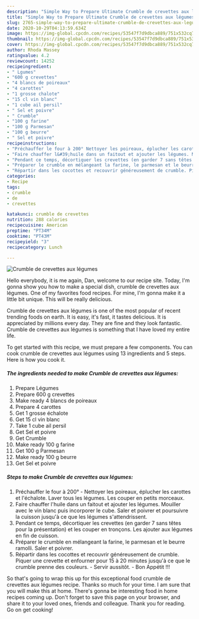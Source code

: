 ```yaml
---
description: "Simple Way to Prepare Ultimate Crumble de crevettes aux légumes"
title: "Simple Way to Prepare Ultimate Crumble de crevettes aux légumes"
slug: 2765-simple-way-to-prepare-ultimate-crumble-de-crevettes-aux-legumes
date: 2020-10-29T04:13:59.634Z
image: https://img-global.cpcdn.com/recipes/53547f7d9dbca889/751x532cq70/crumble-de-crevettes-aux-legumes-photo-principale-de-la-recette.jpg
thumbnail: https://img-global.cpcdn.com/recipes/53547f7d9dbca889/751x532cq70/crumble-de-crevettes-aux-legumes-photo-principale-de-la-recette.jpg
cover: https://img-global.cpcdn.com/recipes/53547f7d9dbca889/751x532cq70/crumble-de-crevettes-aux-legumes-photo-principale-de-la-recette.jpg
author: Rhoda Massey
ratingvalue: 4.2
reviewcount: 14252
recipeingredient:
- " Lgumes"
- "600 g crevettes"
- "4 blancs de poireaux"
- "4 carottes"
- "1 grosse chalote"
- "15 cl vin blanc"
- "1 cube ail persil"
- " Sel et poivre"
- " Crumble"
- "100 g farine"
- "100 g Parmesan"
- "100 g beurre"
- " Sel et poivre"
recipeinstructions:
- "Préchauffer le four à 200° Nettoyer les poireaux, éplucher les carottes et l&#39;échalote. Laver tous les légumes. Les couper en petits morceaux."
- "Faire chauffer l&#39;huile dans un faitout et ajouter les légumes. Mouiller avec le vin blanc puis incorporer le cube. Saler et poivrer et poursuivre la cuisson jusqu&#39;à ce que les légumes s&#39;attendrissent."
- "Pendant ce temps, décortiquer les crevettes (en garder 7 sans têtes pour la présentation) et les couper en tronçons. Les ajouter aux légumes en fin de cuisson."
- "​​​​​​​Préparer le crumble en mélangeant la farine, le parmesan et le beurre ramolli. Saler et poivrer."
- "Répartir dans les cocottes et recouvrir généreusement de crumble. Piquer une crevette et enfourner pour 15 à 20 minutes jusqu&#39;à ce que le crumble prenne des couleurs. Servir aussitôt.  Bon Appétit !!!"
categories:
- Recipe
tags:
- crumble
- de
- crevettes

katakunci: crumble de crevettes 
nutrition: 288 calories
recipecuisine: American
preptime: "PT34M"
cooktime: "PT43M"
recipeyield: "3"
recipecategory: Lunch

---
```



![Crumble de crevettes aux légumes](https://img-global.cpcdn.com/recipes/53547f7d9dbca889/751x532cq70/crumble-de-crevettes-aux-legumes-photo-principale-de-la-recette.jpg)

Hello everybody, it is me again, Dan, welcome to our recipe site. Today, I'm gonna show you how to make a special dish, crumble de crevettes aux légumes. One of my favorites food recipes. For mine, I'm gonna make it a little bit unique. This will be really delicious.

Crumble de crevettes aux légumes is one of the most popular of recent trending foods on earth. It is easy, it's fast, it tastes delicious. It is appreciated by millions every day. They are fine and they look fantastic. Crumble de crevettes aux légumes is something that I have loved my entire life.




To get started with this recipe, we must prepare a few components. You can cook crumble de crevettes aux légumes using 13 ingredients and 5 steps. Here is how you cook it.

<!--inarticleads1-->

##### The ingredients needed to make Crumble de crevettes aux légumes:

1. Prepare  Légumes
1. Prepare 600 g crevettes
1. Make ready 4 blancs de poireaux
1. Prepare 4 carottes
1. Get 1 grosse échalote
1. Get 15 cl vin blanc
1. Take 1 cube ail persil
1. Get  Sel et poivre
1. Get  Crumble
1. Make ready 100 g farine
1. Get 100 g Parmesan
1. Make ready 100 g beurre
1. Get  Sel et poivre




<!--inarticleads2-->

##### Steps to make Crumble de crevettes aux légumes:

1. Préchauffer le four à 200° - Nettoyer les poireaux, éplucher les carottes et l&#39;échalote. Laver tous les légumes. Les couper en petits morceaux.
1. Faire chauffer l&#39;huile dans un faitout et ajouter les légumes. Mouiller avec le vin blanc puis incorporer le cube. Saler et poivrer et poursuivre la cuisson jusqu&#39;à ce que les légumes s&#39;attendrissent.
1. Pendant ce temps, décortiquer les crevettes (en garder 7 sans têtes pour la présentation) et les couper en tronçons. Les ajouter aux légumes en fin de cuisson.
1. ​​​​​​​Préparer le crumble en mélangeant la farine, le parmesan et le beurre ramolli. Saler et poivrer.
1. Répartir dans les cocottes et recouvrir généreusement de crumble. Piquer une crevette et enfourner pour 15 à 20 minutes jusqu&#39;à ce que le crumble prenne des couleurs. - Servir aussitôt. -  Bon Appétit !!!




So that's going to wrap this up for this exceptional food crumble de crevettes aux légumes recipe. Thanks so much for your time. I am sure that you will make this at home. There's gonna be interesting food in home recipes coming up. Don't forget to save this page on your browser, and share it to your loved ones, friends and colleague. Thank you for reading. Go on get cooking!
